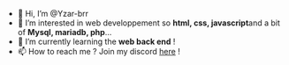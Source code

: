 - 👋 Hi, I’m @Yzar-brr
- 👀 I’m interested in web developpement so <strong>html, css, javascript</strong>and a bit of <strong>Mysql, mariadb, php</strong>...
- 🌱 I’m currently learning the <strong>web back end</strong> ! 
- 📫 How to reach me ? Join my discord <a href="https://discord.gg/wdH6ht9rq8/">here</a> !

<!---
Yzar-brr/Yzar-brr is a ✨ special ✨ repository because its `README.md` (this file) appears on your GitHub profile.
You can click the Preview link to take a look at your changes.
--->
